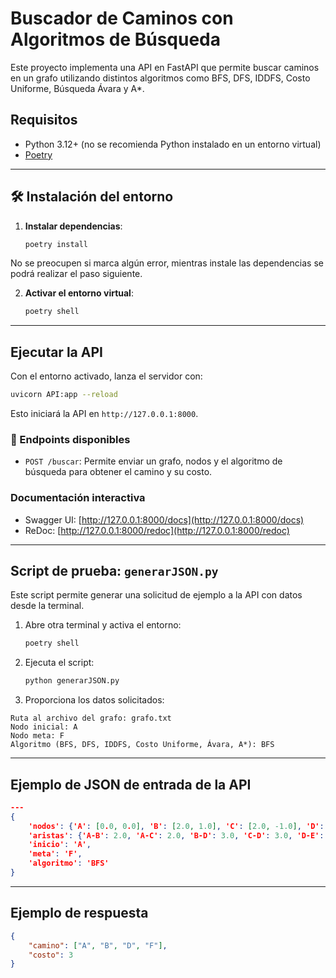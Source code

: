 

#  Buscador de Caminos con Algoritmos de Búsqueda

Este proyecto implementa una API en FastAPI que permite buscar caminos en un grafo utilizando distintos algoritmos como BFS, DFS, IDDFS, Costo Uniforme, Búsqueda Ávara y A\*.


## Requisitos

* Python 3.12+ (no se recomienda Python instalado en un entorno virtual)
* [Poetry](https://python-poetry.org/docs/)

---

## 🛠️ Instalación del entorno

1. **Instalar dependencias**:

   ```bash
   poetry install
   ```

No se preocupen si marca algún error, mientras instale las dependencias se podrá realizar el paso siguiente.

2. **Activar el entorno virtual**:

   ```bash
   poetry shell
   ```

---

##  Ejecutar la API

Con el entorno activado, lanza el servidor con:

```bash
uvicorn API:app --reload
```

Esto iniciará la API en `http://127.0.0.1:8000`.

### 📄 Endpoints disponibles

* `POST /buscar`: Permite enviar un grafo, nodos y el algoritmo de búsqueda para obtener el camino y su costo.

###  Documentación interactiva

* Swagger UI: [http://127.0.0.1:8000/docs](http://127.0.0.1:8000/docs)
* ReDoc: [http://127.0.0.1:8000/redoc](http://127.0.0.1:8000/redoc)

---

## Script de prueba: `generarJSON.py`

Este script permite generar una solicitud de ejemplo a la API con datos desde la terminal.

1. Abre otra terminal y activa el entorno:

   ```bash
   poetry shell
   ```

2. Ejecuta el script:

   ```bash
   python generarJSON.py
   ```

3. Proporciona los datos solicitados:

```
Ruta al archivo del grafo: grafo.txt
Nodo inicial: A
Nodo meta: F
Algoritmo (BFS, DFS, IDDFS, Costo Uniforme, Ávara, A*): BFS
```

---

## Ejemplo de JSON de entrada de la API
```json
---
{
    'nodos': {'A': [0.0, 0.0], 'B': [2.0, 1.0], 'C': [2.0, -1.0], 'D': [4.0, 0.0], 'E': [6.0, 2.0], 'F': [6.0, -2.0]}, 
    'aristas': {'A-B': 2.0, 'A-C': 2.0, 'B-D': 3.0, 'C-D': 3.0, 'D-E': 2.5, 'D-F': 2.5},
    'inicio': 'A', 
    'meta': 'F', 
    'algoritmo': 'BFS'
}

```
---

##  Ejemplo de respuesta

```json
{
    "camino": ["A", "B", "D", "F"],
    "costo": 3
}
```
